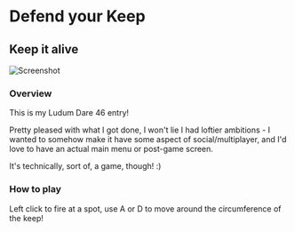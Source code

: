 # Defend your Keep

## Keep it alive

![Screenshot](./Images/screenshot.png)

### Overview

This is my Ludum Dare 46 entry!

Pretty pleased with what I got done, I won't lie I had loftier ambitions - I wanted to somehow make it have some aspect of social/multiplayer, and I'd love to have an actual main menu or post-game screen.

It's technically, sort of, a game, though! :)

### How to play

Left click to fire at a spot, use A or D to move around the circumference of the keep!
